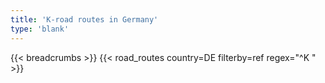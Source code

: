```yaml
---
title: 'K-road routes in Germany'
type: 'blank'
---
```


{{< breadcrumbs >}}
{{< road_routes country=DE filterby=ref regex="^K " >}}
